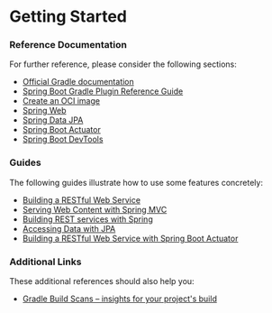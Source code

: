 # Getting Started

### Reference Documentation
For further reference, please consider the following sections:

* [Official Gradle documentation](https://docs.gradle.org)
* [Spring Boot Gradle Plugin Reference Guide](https://docs.spring.io/spring-boot/docs/2.7.8/gradle-plugin/reference/html/)
* [Create an OCI image](https://docs.spring.io/spring-boot/docs/2.7.8/gradle-plugin/reference/html/#build-image)
* [Spring Web](https://docs.spring.io/spring-boot/docs/2.7.8/reference/htmlsingle/#web)
* [Spring Data JPA](https://docs.spring.io/spring-boot/docs/2.7.8/reference/htmlsingle/#data.sql.jpa-and-spring-data)
* [Spring Boot Actuator](https://docs.spring.io/spring-boot/docs/2.7.8/reference/htmlsingle/#actuator)
* [Spring Boot DevTools](https://docs.spring.io/spring-boot/docs/2.7.8/reference/htmlsingle/#using.devtools)

### Guides
The following guides illustrate how to use some features concretely:

* [Building a RESTful Web Service](https://spring.io/guides/gs/rest-service/)
* [Serving Web Content with Spring MVC](https://spring.io/guides/gs/serving-web-content/)
* [Building REST services with Spring](https://spring.io/guides/tutorials/rest/)
* [Accessing Data with JPA](https://spring.io/guides/gs/accessing-data-jpa/)
* [Building a RESTful Web Service with Spring Boot Actuator](https://spring.io/guides/gs/actuator-service/)

### Additional Links
These additional references should also help you:

* [Gradle Build Scans – insights for your project's build](https://scans.gradle.com#gradle)

